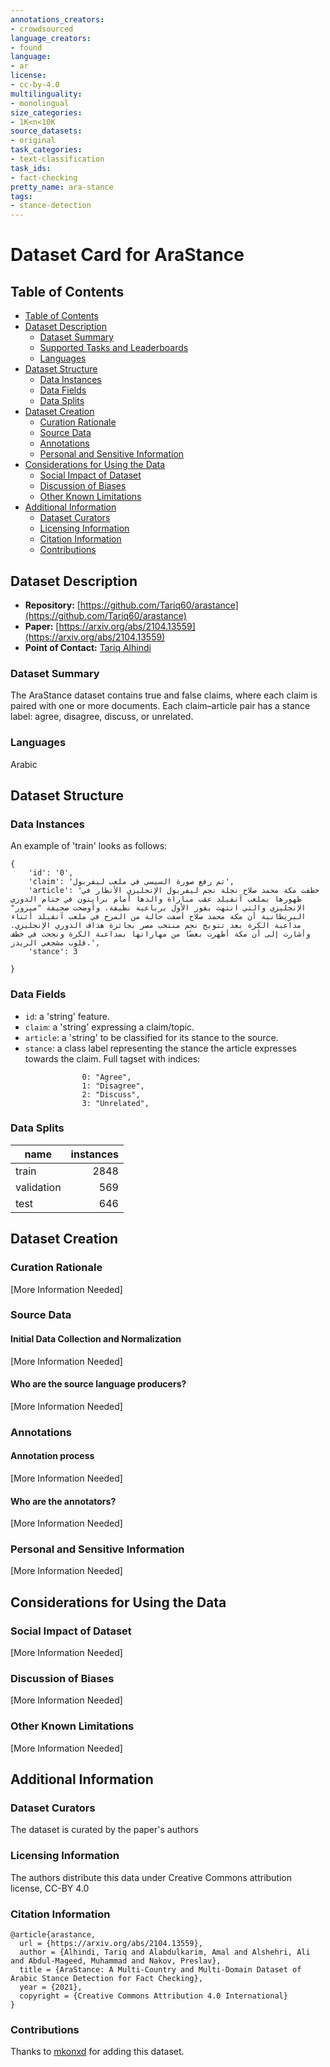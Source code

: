 ```yaml
---
annotations_creators:
- crowdsourced
language_creators:
- found
language:
- ar
license:
- cc-by-4.0
multilinguality:
- monolingual
size_categories:
- 1K<n<10K
source_datasets:
- original
task_categories:
- text-classification
task_ids:
- fact-checking
pretty_name: ara-stance
tags:
- stance-detection
---
```


# Dataset Card for AraStance
## Table of Contents
- [Table of Contents](#table-of-contents)
- [Dataset Description](#dataset-description)
  - [Dataset Summary](#dataset-summary)
  - [Supported Tasks and Leaderboards](#supported-tasks-and-leaderboards)
  - [Languages](#languages)
- [Dataset Structure](#dataset-structure)
  - [Data Instances](#data-instances)
  - [Data Fields](#data-fields)
  - [Data Splits](#data-splits)
- [Dataset Creation](#dataset-creation)
  - [Curation Rationale](#curation-rationale)
  - [Source Data](#source-data)
  - [Annotations](#annotations)
  - [Personal and Sensitive Information](#personal-and-sensitive-information)
- [Considerations for Using the Data](#considerations-for-using-the-data)
  - [Social Impact of Dataset](#social-impact-of-dataset)
  - [Discussion of Biases](#discussion-of-biases)
  - [Other Known Limitations](#other-known-limitations)
- [Additional Information](#additional-information)
  - [Dataset Curators](#dataset-curators)
  - [Licensing Information](#licensing-information)
  - [Citation Information](#citation-information)
  - [Contributions](#contributions)

## Dataset Description
- **Repository:** [https://github.com/Tariq60/arastance](https://github.com/Tariq60/arastance)
- **Paper:** [https://arxiv.org/abs/2104.13559](https://arxiv.org/abs/2104.13559)
- **Point of Contact:** [Tariq Alhindi](tariq@cs.columbia.edu)

### Dataset Summary
The AraStance dataset contains true and false claims, where each claim is paired with one or more documents. Each claim–article pair has a stance label: agree, disagree, discuss, or unrelated.

### Languages
Arabic

## Dataset Structure

### Data Instances
An example of 'train' looks as follows:
```
{
    'id': '0', 
    'claim': 'تم رفع صورة السيسي في ملعب ليفربول', 
    'article': 'خطفت مكة محمد صلاح نجلة نجم ليفربول الإنجليزي الأنظار في ظهورها بملعب آنفيلد عقب مباراة والدها أمام برايتون في ختام الدوري الإنجليزي والتي انتهت بفوز الأول برباعية نظيفة. وأوضحت صحيفة "ميرور" البريطانية أن مكة محمد صلاح أضفت حالة من المرح في ملعب آنفيلد أثناء مداعبة الكرة بعد تتويج نجم منتخب مصر بجائزة هداف الدوري الإنجليزي. وأشارت إلى أن مكة أظهرت بعضًا من مهاراتها بمداعبة الكرة ونجحت في خطف قلوب مشجعي الريدز.', 
    'stance': 3

}
```

### Data Fields
- `id`: a 'string' feature.
- `claim`: a 'string' expressing a claim/topic.
- `article`: a 'string' to be classified for its stance to the source.
- `stance`: a class label representing the stance the article expresses towards the claim. Full tagset with indices:
```
                0: "Agree",
                1: "Disagree",
                2: "Discuss",
                3: "Unrelated",
```

### Data Splits
|name|instances|
|----|----:|
|train|2848|
|validation|569|
|test|646|

## Dataset Creation

### Curation Rationale
[More Information Needed]

### Source Data

#### Initial Data Collection and Normalization
[More Information Needed]

#### Who are the source language producers?
[More Information Needed]

### Annotations

#### Annotation process
[More Information Needed]

#### Who are the annotators?
[More Information Needed]

### Personal and Sensitive Information
[More Information Needed]

## Considerations for Using the Data

### Social Impact of Dataset
[More Information Needed]

### Discussion of Biases
[More Information Needed]

### Other Known Limitations
[More Information Needed]

## Additional Information

### Dataset Curators
The dataset is curated by the paper's authors

### Licensing Information
The authors distribute this data under Creative Commons attribution license, CC-BY 4.0

### Citation Information
```
@article{arastance,
  url = {https://arxiv.org/abs/2104.13559},
  author = {Alhindi, Tariq and Alabdulkarim, Amal and Alshehri, Ali and Abdul-Mageed, Muhammad and Nakov, Preslav},
  title = {AraStance: A Multi-Country and Multi-Domain Dataset of Arabic Stance Detection for Fact Checking},
  year = {2021},  
  copyright = {Creative Commons Attribution 4.0 International}
}
```

### Contributions
Thanks to [mkonxd](https://github.com/mkonxd) for adding this dataset.